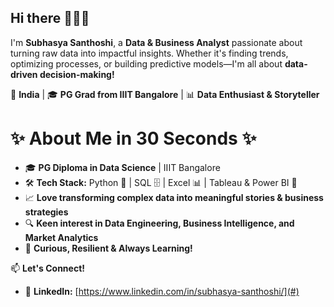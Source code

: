 ## Hi there 🙋🏻‍♀️  

I'm **Subhasya Santhoshi**, a **Data & Business Analyst** passionate about turning raw data into impactful insights. Whether it's finding trends, optimizing processes, or building predictive models—I'm all about **data-driven decision-making!**  

📍 **India** | 🎓 **PG Grad from IIIT Bangalore** | 📊 **Data Enthusiast & Storyteller**  

# ✨ About Me in 30 Seconds ✨  

- 🎓 **PG Diploma in Data Science** | IIIT Bangalore  
- 🛠️ **Tech Stack:** Python 🐍 | SQL 🗄️ | Excel 📊 | Tableau & Power BI 🎨  
- 📈 **Love transforming complex data into meaningful stories & business strategies**  
- 🔍 **Keen interest in Data Engineering, Business Intelligence, and Market Analytics**  
- 🚀 **Curious, Resilient & Always Learning!**  

📫 **Let's Connect!**  
- 💼 **LinkedIn:** [https://www.linkedin.com/in/subhasya-santhoshi/](#)  
 
